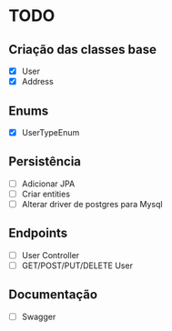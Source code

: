 # **TODO**
## Criação das classes base
- [x]  User
- [x]  Address
## Enums
- [x] UserTypeEnum
## Persistência
- [ ] Adicionar JPA
- [ ] Criar entities
- [ ] Alterar driver de postgres para Mysql
## Endpoints
- [ ] User Controller
- [ ] GET/POST/PUT/DELETE User
## Documentação
- [ ] Swagger
